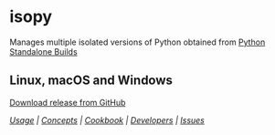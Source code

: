 # isopy

Manages multiple isolated versions of Python obtained from
[Python Standalone Builds][python-build-standalone-releases]

## Linux, macOS and Windows

[Download release from GitHub][releases]

_[Usage](usage.md) \| [Concepts](concepts.md) \| [Cookbook](cookbook.md) \| [Developers][readme] \| [Issues][issues]_

[issues]: https://github.com/rcook/isopy/issues
[python-build-standalone-releases]: https://github.com/indygreg/python-build-standalone/releases
[readme]: https://github.com/rcook/isopy/blob/main/README.md
[releases]: https://github.com/rcook/isopy/releases
